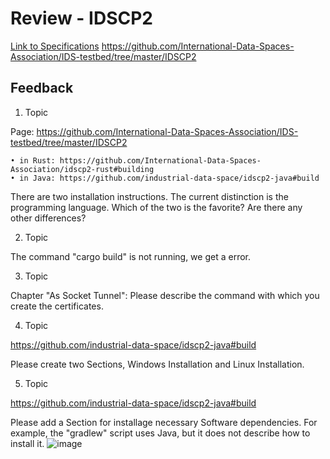 # Review - IDSCP2  

[Link to Specifications](https://github.com/International-Data-Spaces-Association/IDS-testbed/tree/master/IDSCP2)
https://github.com/International-Data-Spaces-Association/IDS-testbed/tree/master/IDSCP2

## Feedback 

1. Topic

Page: https://github.com/International-Data-Spaces-Association/IDS-testbed/tree/master/IDSCP2

	• in Rust: https://github.com/International-Data-Spaces-Association/idscp2-rust#building
	• in Java: https://github.com/industrial-data-space/idscp2-java#build

There are two installation instructions. The current distinction is the programming language. Which of the two is the favorite? Are there any other differences?

2. Topic

The command "cargo build" is not running, we get a error.




3. Topic

Chapter "As Socket Tunnel": Please describe the command with which you create the certificates.

4. Topic

https://github.com/industrial-data-space/idscp2-java#build

Please create two Sections, Windows Installation and Linux Installation.

5. Topic

https://github.com/industrial-data-space/idscp2-java#build

Please add a Section for installage necessary Software dependencies.
For example, the "gradlew" script uses Java, but it does not describe how to install it.
![image](https://user-images.githubusercontent.com/83353235/131628481-1fb159de-f151-4772-a333-fb8229778226.png)


